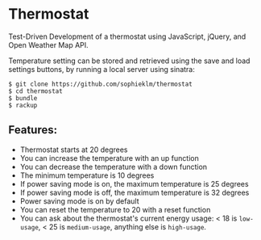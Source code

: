 Thermostat
=================

Test-Driven Development of a thermostat using JavaScript, jQuery, and Open Weather Map API.

Temperature setting can be stored and retrieved using the save and load settings buttons, by running a local server using sinatra:

```
$ git clone https://github.com/sophieklm/thermostat
$ cd thermostat
$ bundle
$ rackup
```

Features:
-------

* Thermostat starts at 20 degrees
* You can increase the temperature with an up function
* You can decrease the temperature with a down function
* The minimum temperature is 10 degrees
* If power saving mode is on, the maximum temperature is 25 degrees
* If power saving mode is off, the maximum temperature is 32 degrees
* Power saving mode is on by default
* You can reset the temperature to 20 with a reset function
* You can ask about the thermostat's current energy usage: < 18 is `low-usage`, < 25 is `medium-usage`, anything else is `high-usage`.

